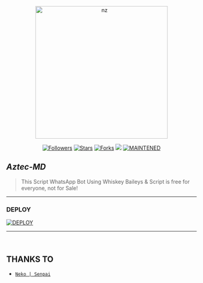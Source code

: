 <p align="center">
<img src="https://repository-images.githubusercontent.com/292765152/b5b54c80-ef19-11ea-9998-10a88f042830" alt="nz" width="350"/>
</p>
</p>
<p align="center">
<a href="https://github.com/DiegosonTech?tab=followers"><img title="Followers" src="https://img.shields.io/github/followers/DiegosonTech?color=blue&style=flat-square"></a>
<a href="https://github.com/Vorterx/Aztec-MD/stargazers/"><img title="Stars" src="https://img.shields.io/github/stars/Vorterx/Aztec-MD?color=red&style=flat-square"></a>
<a href="https://github.com/Vorterx/Aztec-MD/network/members"><img title="Forks" src="https://img.shields.io/github/forks/Vorterx/Aztec-MD?color=red&style=flat-square"></a>
<img src="https://hits.seeyoufarm.com/api/count/incr/badge.svg?url=https%3A%2F%2Fgithub.com%2FVorterx%2FvAztec-MD&count_bg=%2379C83D&title_bg=%23555555&icon=probot.svg&icon_color=%2300FF6D&title=Touches&edge_flat=false"/></a>
<a href="#"><img title="MAINTENED" src="https://img.shields.io/badge/MAINTENED-YES-blue.svg"></a>
</p>

## ***Aztec-MD***
> This Script WhatsApp Bot Using Whiskey Baileys & Script is free for everyone, not for Sale!
---

### DEPLOY
<a href="https://heroku.com/deploy?template=https://github.com/Vorterx/Aztec-MD/"><img title="DEPLOY" src="https://img.shields.io/badge/DEPLOY-h?color=black&style=for-the-badge&logo=heroku"></a>

--- 
</a>

</br>

## THANKS TO
* [`Neko | Senpai`](https://github.com/LuckyYam/)
